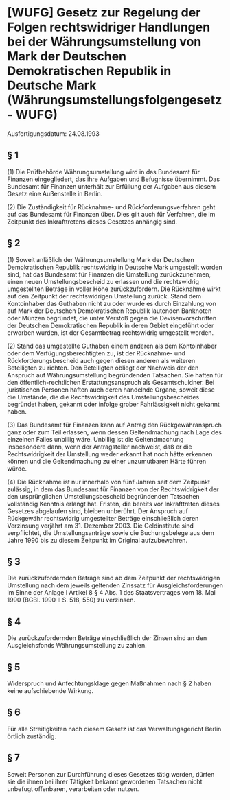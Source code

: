 # [WUFG] Gesetz zur Regelung der Folgen rechtswidriger Handlungen bei der Währungsumstellung von Mark der Deutschen Demokratischen Republik in Deutsche Mark  (Währungsumstellungsfolgengesetz - WUFG)

Ausfertigungsdatum: 24.08.1993

 

## § 1

(1) Die Prüfbehörde Währungsumstellung wird in das Bundesamt für Finanzen eingegliedert, das ihre Aufgaben und Befugnisse übernimmt. Das Bundesamt für Finanzen unterhält zur Erfüllung der Aufgaben aus diesem Gesetz eine Außenstelle in Berlin.

(2) Die Zuständigkeit für Rücknahme- und Rückforderungsverfahren geht auf das Bundesamt für Finanzen über. Dies gilt auch für Verfahren, die im Zeitpunkt des Inkrafttretens dieses Gesetzes anhängig sind.


## § 2

(1) Soweit anläßlich der Währungsumstellung Mark der Deutschen Demokratischen Republik rechtswidrig in Deutsche Mark umgestellt worden sind, hat das Bundesamt für Finanzen die Umstellung zurückzunehmen, einen neuen Umstellungsbescheid zu erlassen und die rechtswidrig umgestellten Beträge in voller Höhe zurückzufordern. Die Rücknahme wirkt auf den Zeitpunkt der rechtswidrigen Umstellung zurück. Stand dem Kontoinhaber das Guthaben nicht zu oder wurde es durch Einzahlung von auf Mark der Deutschen Demokratischen Republik lautenden Banknoten oder Münzen begründet, die unter Verstoß gegen die Devisenvorschriften der Deutschen Demokratischen Republik in deren Gebiet eingeführt oder erworben wurden, ist der Gesamtbetrag rechtswidrig umgestellt worden.

(2) Stand das umgestellte Guthaben einem anderen als dem Kontoinhaber oder dem Verfügungsberechtigten zu, ist der Rücknahme- und Rückforderungsbescheid auch gegen diesen anderen als weiteren Beteiligten zu richten. Den Beteiligten obliegt der Nachweis der den Anspruch auf Währungsumstellung begründenden Tatsachen. Sie haften für den öffentlich-rechtlichen Erstattungsanspruch als Gesamtschuldner. Bei juristischen Personen haften auch deren handelnde Organe, soweit diese die Umstände, die die Rechtswidrigkeit des Umstellungsbescheides begründet haben, gekannt oder infolge grober Fahrlässigkeit nicht gekannt haben.

(3) Das Bundesamt für Finanzen kann auf Antrag den Rückgewähranspruch ganz oder zum Teil erlassen, wenn dessen Geltendmachung nach Lage des einzelnen Falles unbillig wäre. Unbillig ist die Geltendmachung insbesondere dann, wenn der Antragsteller nachweist, daß er die Rechtswidrigkeit der Umstellung weder erkannt hat noch hätte erkennen können und die Geltendmachung zu einer unzumutbaren Härte führen würde.

(4) Die Rücknahme ist nur innerhalb von fünf Jahren seit dem Zeitpunkt zulässig, in dem das Bundesamt für Finanzen von der Rechtswidrigkeit der den ursprünglichen Umstellungsbescheid begründenden Tatsachen vollständig Kenntnis erlangt hat. Fristen, die bereits vor Inkrafttreten dieses Gesetzes abgelaufen sind, bleiben unberührt. Der Anspruch auf Rückgewähr rechtswidrig umgestellter Beträge einschließlich deren Verzinsung verjährt am 31. Dezember 2003. Die Geldinstitute sind verpflichtet, die Umstellungsanträge sowie die Buchungsbelege aus dem Jahre 1990 bis zu diesem Zeitpunkt im Original aufzubewahren.


## § 3

Die zurückzufordernden Beträge sind ab dem Zeitpunkt der rechtswidrigen Umstellung nach dem jeweils geltenden Zinssatz für Ausgleichsforderungen im Sinne der Anlage I Artikel 8 § 4 Abs. 1 des Staatsvertrages vom 18. Mai 1990 (BGBl. 1990 II S. 518, 550) zu verzinsen.


## § 4

Die zurückzufordernden Beträge einschließlich der Zinsen sind an den Ausgleichsfonds Währungsumstellung zu zahlen.


## § 5

Widerspruch und Anfechtungsklage gegen Maßnahmen nach § 2 haben keine aufschiebende Wirkung.


## § 6

Für alle Streitigkeiten nach diesem Gesetz ist das Verwaltungsgericht Berlin örtlich zuständig.


## § 7

Soweit Personen zur Durchführung dieses Gesetzes tätig werden, dürfen sie die ihnen bei ihrer Tätigkeit bekannt gewordenen Tatsachen nicht unbefugt offenbaren, verarbeiten oder nutzen.
